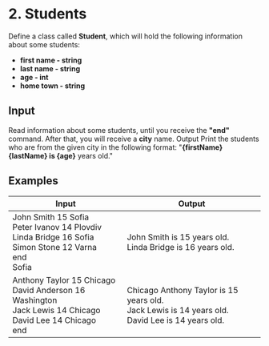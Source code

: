 ﻿# 2.	Students

Define a class called **Student**, which will hold the following information about some students: 
- **first name - string**
- **last name - string**
- **age - int**
- **home town - string**

## Input

Read information about some students, until you receive the **"end"** command. 
After that, you will receive a **city** name.
Output
Print the students who are from the given city in the following format: 
"**\{firstName} \{lastName} is \{age}** years old."

## Examples

|Input	|Output|
|---|---|
|John Smith 15 Sofia<br>Peter Ivanov 14 Plovdiv<br>Linda Bridge 16 Sofia<br>Simon Stone 12 Varna<br>end<br>Sofia|John Smith is 15 years old.<br>Linda Bridge is 16 years old.|
|Anthony Taylor 15 Chicago<br>David Anderson 16 Washington<br>Jack Lewis 14 Chicago<br>David Lee 14 Chicago<br>end|Chicago	Anthony Taylor is 15 years old.<br>Jack Lewis is 14 years old.<br>David Lee is 14 years old.|


